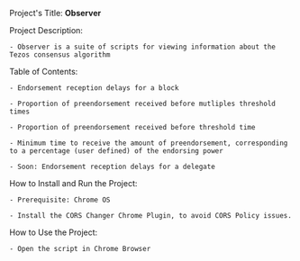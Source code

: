 Project's Title: 
     **Observer** 

Project Description: 

    - Observer is a suite of scripts for viewing information about the Tezos consensus algorithm  

Table of Contents: 

    - Endorsement reception delays for a block 

    - Proportion of preendorsement received before mutliples threshold times 

    - Proportion of preendorsement received before threshold time 

    - Minimum time to receive the amount of preendorsement, corresponding to a percentage (user defined) of the endorsing power 

    - Soon: Endorsement reception delays for a delegate 

How to Install and Run the Project: 

    - Prerequisite: Chrome OS 
    
    - Install the CORS Changer Chrome Plugin, to avoid CORS Policy issues. 
    

How to Use the Project: 

    - Open the script in Chrome Browser 

